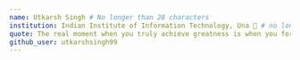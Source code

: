 ```yaml
---
name: Utkarsh Singh # No longer than 28 characters
institution: Indian Institute of Information Technology, Una 🚩 # no longer than 58 characters
quote: The real moment when you truly achieve greatness is when you forget yourself.  # no longer than 100 characters, avoid using quotes(") to guarantee the format remains the same.
github_user: utkarshsingh99
---
```

